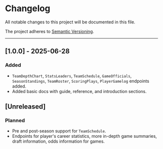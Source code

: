 # Changelog

All notable changes to this project will be documented in this file.

The project adheres to [Semantic Versioning](https://semver.org/spec/v2.0.0.html).


---


## **[1.0.0] - 2025-06-28**

### Added
- `TeamDepthChart`, `StatsLeaders`, `TeamSchedule`, `GameOfficials`, `SeasonStandings`, `TeamRoster`, `ScoringPlays`, `PlayerGamelog` endpoints added. 
- Added basic docs with guide, reference, and introduction sections. 


## **[Unreleased]**

### Planned

- Pre and post-season support for `TeamSchedule`. 
- Endpoints for player's career statistics, more in-depth game summaries, draft information, odds information for games. 
